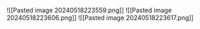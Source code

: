 ![[Pasted image 20240518223559.png]]
![[Pasted image 20240518223606.png]]
![[Pasted image 20240518223617.png]]
